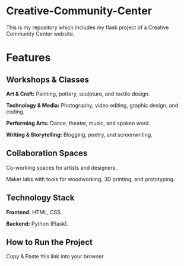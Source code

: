 # Creative-Community-Center
This is my repository which includes my flask project of a Creative Community Center website.  

# Features  

## Workshops & Classes
**Art & Craft:** Painting, pottery, sculpture, and textile design.  

**Technology & Media:** Photography, video editing, graphic design, and coding.  

**Performing Arts:** Dance, theater, music, and spoken word.  

**Writing & Storytelling:** Blogging, poetry, and screenwriting.  

## Collaboration Spaces
Co-working spaces for artists and designers.  

Maker labs with tools for woodworking, 3D printing, and prototyping.  

## Technology Stack
**Frontend:** HTML, CSS.  

**Backend:** Python (Flask).    

## How to Run the Project  
Copy & Paste this link into your browser.  

